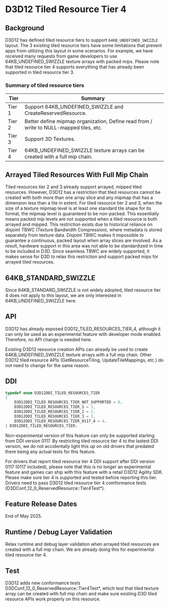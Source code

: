 # D3D12 Tiled Resource Tier 4

## Background

D3D12 has defined tiled resource tiers to support `64KB_UNDEFINED_SWIZZLE` layout. The 3 existing tiled resource tiers have some limitations that prevent apps from utilizing this layout in some scenarios. For example, we have received many requests from game developers to use 64KB_UNDEFINED_SWIZZLE texture arrays with packed mips. Please note that tiled resource tier 4 supports everything that has already been supported in tiled resource tier 3.

### Summary of tiled resource tiers

|Tier|Summary|
|---|---|
|Tier 1| Support 64KB_UNDEFINED_SWIZZLE and CreateReservedResource. |
|Tier 2| Better define mipmap organization, Define read from / write to NULL-mapped tiles, etc. |
|Tier 3| Support 3D Textures. |
|Tier 4| 64KB_UNDEFINED_SWIZZLE texture arrays can be created with a full mip chain. |

## Arrayed Tiled Resources With Full Mip Chain

Tiled resources tier 2 and 3 already support arrayed, mipped tiled resources. However, D3D12 has a restriction that tiled resources cannot be created with both more than one array slice and any mipmap that has a dimension less than a tile in extent. For tiled resource tier 2 and 3, when the size of a texture mipmap level is at least one standard tile shape for its format, the mipmap level is guaranteed to be non-packed. This essentially means packed mip levels are not supported when a tiled resource is both arrayed and mipped. This restriction exists due to historical reliance on disjoint TBWC (Texture Bandwidth Compression), where metadata is stored separately from texture data. Disjoint TBWC makes it impossible to guarantee a continuous, packed layout when array slices are involved. As a result, hardware support in this area was not able to be standardized in time to be included in D3D. Since seamless TBWC are widely supported, it makes sense for D3D to relax this restriction and support packed mips for arrayed tiled resources.

## 64KB_STANDARD_SWIZZLE

Since 64KB_STANDARD_SWIZZLE is not widely adopted, tiled resource tier 4 does not apply to this layout, we are only interested in 64KB_UNDEFINED_SWIZZLE here.

## API

D3D12 has already exposed D3D12_TILED_RESOURCES_TIER_4, although it can only be used as an experimental feature with developer mode enabled. Therefore, no API change is needed here.

Existing D3D12 resource creation APIs can already be used to create 64KB_UNDEFINED_SWIZZLE texture arrays with a full mip chain. Other D3D12 tiled resource APIs (GetResourceTiling, UpdateTileMappings, etc.) do not need to change for the same reason. 

## DDI

```c++
typedef enum D3D12DDI_TILED_RESOURCES_TIER
{
    D3D12DDI_TILED_RESOURCES_TIER_NOT_SUPPORTED = 0,
    D3D12DDI_TILED_RESOURCES_TIER_1 = 1,
    D3D12DDI_TILED_RESOURCES_TIER_2 = 2,
    D3D12DDI_TILED_RESOURCES_TIER_3 = 3,
    D3D12DDI_TILED_RESOURCES_TIER_0117_4 = 4,
} D3D12DDI_TILED_RESOURCES_TIER;
```

Non-experimental version of this feature can only be supported starting from DDI version 0117. By restricting tiled resource tier 4 to the lastest DDI version, we do not accidentally light this up on old drivers that predated there being any actual tests for this feature.

For drivers that report tiled resource tier 4 DDI support after DDI version 0117 (0117 included), please note that this is no longer an experimental feature and games can ship with this feature with a retail D3D12 Agility SDK. Please make sure tier 4 is supported and tested before reporting this tier. Drivers need to pass D3D12 tiled resource tier 4 comformance tests (D3DConf_12_0_ReservedResource::Tier4Test*).

## Feature Release Dates

End of May 2025.

## Runtime / Debug Layer Validation

Relax runtime and debug layer validation when arrayed tiled resources are created with a full mip chain. We are already doing this for experimental tiled resource tier 4.

## Test

D3D12 adds new conformance tests D3DConf_12_0_ReservedResource::Tier4Test*, which test that tiled texture array can be created with full mip chain and make sure existing D3D tiled resource APIs work properly on this resource.  
